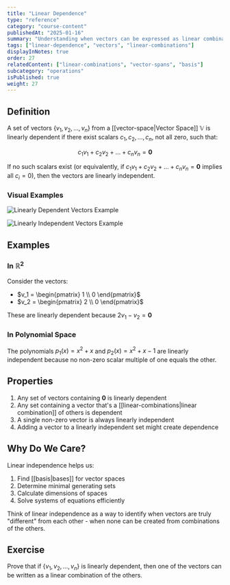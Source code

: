 ```yaml
---
title: "Linear Dependence"
type: "reference"
category: "course-content"
publishedAt: "2025-01-16"
summary: "Understanding when vectors can be expressed as linear combinations of other vectors."
tags: ["linear-dependence", "vectors", "linear-combinations"]
displayInNotes: true
order: 27
relatedContent: ["linear-combinations", "vector-spans", "basis"]
subcategory: "operations"
isPublished: true
weight: 27
---
```


## Definition
A set of vectors $\{v_1, v_2, \dots, v_n\}$ from a [[vector-space|Vector Space]] $\mathbb{V}$ is linearly dependent if there exist scalars $c_1, c_2, \dots, c_n$, not all zero, such that:

$$
c_1v_1 + c_2v_2 + \dots + c_nv_n = \mathbf{0}
$$

If no such scalars exist (or equivalently, if $c_1v_1 + c_2v_2 + \dots + c_nv_n = \mathbf{0}$ implies all $c_i = 0$), then the vectors are linearly independent.

### Visual Examples

<img 
  src="/assets/images/LinDep.png" 
  alt="Linearly Dependent Vectors Example" 
  width={600} 
  height={400} 
/>

<img 
  src="/assets/images/LinIndep.png" 
  alt="Linearly Independent Vectors Example" 
  width={600} 
  height={400} 
/>

## Examples
### In $\mathbb{R}^2$
Consider the vectors:
- $v_1 = \begin{pmatrix} 1 \\ 0 \end{pmatrix}$
- $v_2 = \begin{pmatrix} 2 \\ 0 \end{pmatrix}$

These are linearly dependent because $2v_1 - v_2 = \mathbf{0}$

### In Polynomial Space
The polynomials $p_1(x) = x^2 + x$ and $p_2(x) = x^2 + x - 1$ are linearly independent because no non-zero scalar multiple of one equals the other.

## Properties
1. Any set of vectors containing $\mathbf{0}$ is linearly dependent
2. Any set containing a vector that's a [[linear-combinations|linear combination]] of others is dependent
3. A single non-zero vector is always linearly independent
4. Adding a vector to a linearly independent set might create dependence

## Why Do We Care?
Linear independence helps us:
1. Find [[basis|bases]] for vector spaces
2. Determine minimal generating sets
3. Calculate dimensions of spaces
4. Solve systems of equations efficiently

Think of linear independence as a way to identify when vectors are truly "different" from each other - when none can be created from combinations of the others.

## Exercise
Prove that if $\{v_1, v_2, \dots, v_n\}$ is linearly dependent, then one of the vectors can be written as a linear combination of the others. 